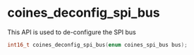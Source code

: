 # coines_deconfig_spi_bus
This API is used to de-configure the SPI bus

```C
int16_t coines_deconfig_spi_bus(enum coines_spi_bus bus);
```
